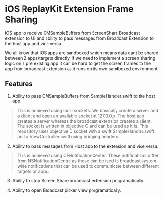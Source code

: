 # iOS ReplayKit Extension Frame Sharing
iOS app to receive CMSampleBuffers from ScreenShare Broadcast extension to UI and ability to pass messages from Broadcast Extension to the host app and vice versa.

We all know that iOS apps are sandboxed which means data cant be shared between 2 apps/targets directly. If we need to implement a screen sharing logic on a pre existing app it can be hard to get the screen frames to the app from broadcast extension as it runs on its own sandboxed environment. 

## Features
1. Ability to pass CMSampleBuffers from SampleHandler.swift to the host app. 
> This is achieved using local sockets. We basically create a server and a client and open an available socket at 127.0.0.x.
> The host app creates a server whereas the broadcast extension creates a client. 
> The socket is written in objective C and can be used as it is. This repository uses objective C socket with a swift SampleHandler.swift and a ViewController.swift using bridging headers. 

2. Ability to pass messages from Host app to the extension and vice versa.
> This is achieved using CFNotificationCenter. These notifications differ from NSNotificationCentre as these can be ised to broadcast system-wide notifications that can be used to communicate between different targets or apps. 

3. Ability to stop Screen Share broadcast extension programatically.

4. Ability to open Broadcast picker view programatically. 

